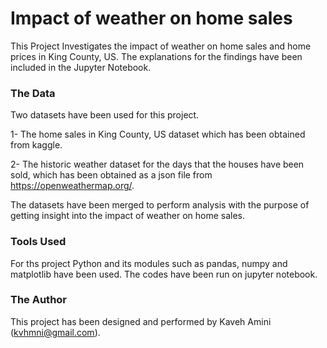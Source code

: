 # Impact of weather on home sales

This Project Investigates the impact of weather on home sales and home prices in King County, US. The explanations for the findings have been included in the Jupyter Notebook.

### The Data

Two datasets have been used for this project.

1- The home sales in King County, US dataset which has been obtained from kaggle.


2- The historic weather dataset for the days that the houses have been sold, which has been obtained as a json file from https://openweathermap.org/.

The datasets have been merged to perform analysis with the purpose of getting insight into the impact of weather on home sales.


### Tools Used

For ths project Python and its modules such as pandas, numpy and matplotlib have been used. The codes have been run on jupyter notebook.

### The Author

This project has been designed and performed by Kaveh Amini (kvhmni@gmail.com).